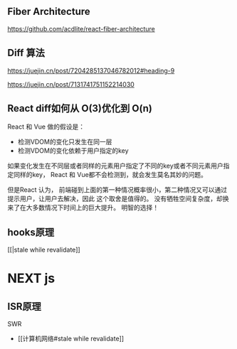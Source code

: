 ## Fiber Architecture
https://github.com/acdlite/react-fiber-architecture

## Diff 算法
https://juejin.cn/post/7204285137046782012#heading-9

https://juejin.cn/post/7131741751152214030
## React diff如何从 O(3)优化到 O(n)
React 和 Vue 做的假设是：

-   检测VDOM的变化只发生在同一层
-   检测VDOM的变化依赖于用户指定的key

如果变化发生在不同层或者同样的元素用户指定了不同的key或者不同元素用户指定同样的key， React 和 Vue都不会检测到，就会发生莫名其妙的问题。

但是React 认为， 前端碰到上面的第一种情况概率很小，第二种情况又可以通过提示用户，让用户去解决，因此 这个取舍是值得的。 没有牺牲空间复杂度，却换来了在大多数情况下时间上的巨大提升。 明智的选择！


## hooks原理
[[|stale while revalidate]]
# NEXT js
## ISR原理
SWR
- [[计算机网络#stale while revalidate]]
